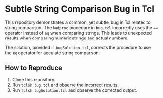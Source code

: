 # Subtle String Comparison Bug in Tcl

This repository demonstrates a common, yet subtle, bug in Tcl related to string comparison. The `badproc` procedure in `bug.tcl` incorrectly uses the `==` operator instead of `eq` when comparing strings.  This leads to unexpected results when comparing numeric strings and actual numbers.

The solution, provided in `bugSolution.tcl`, corrects the procedure to use the `eq` operator for accurate string comparison. 

## How to Reproduce
1. Clone this repository.
2. Run `tclsh bug.tcl` and observe the incorrect results.
3. Run `tclsh bugSolution.tcl` and observe the corrected output.
